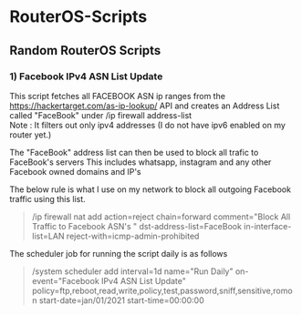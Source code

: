 # RouterOS-Scripts
## Random RouterOS Scripts

### 1) Facebook IPv4 ASN List Update

   This script fetches all FACEBOOK ASN ip ranges from the https://hackertarget.com/as-ip-lookup/ API and creates an Address List called "FaceBook" under  /ip firewall address-list  
   Note : It filters out only ipv4 addresses (I do not have ipv6 enabled on my router yet.)

   The "FaceBook" address list can then be used to block all trafic to FaceBook's servers 
   This includes whatsapp, instagram and any other Facebook owned domains and IP's 

   The below rule is what I use on my network to block all outgoing Facebook traffic using this list. 
   
   >/ip firewall nat add action=reject chain=forward comment="Block All Traffic to Facebook ASN's " dst-address-list=FaceBook in-interface-list=LAN reject-with=icmp-admin-prohibited

   The scheduler job for running the script daily is as follows
   
   >/system scheduler add interval=1d name="Run Daily" on-event="Facebook IPv4 ASN List Update" policy=ftp,reboot,read,write,policy,test,password,sniff,sensitive,romon start-date=jan/01/2021 start-time=00:00:00




